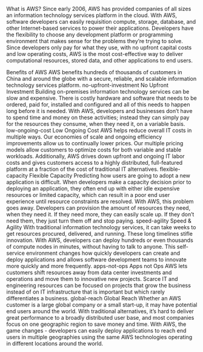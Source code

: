 What is AWS?
Since early 2006, AWS has provided companies of all sizes an information technology services platform in the cloud. With AWS, software developers can easily requisition compute, storage, database, and other Internet-based services to power their applications. Developers have the flexibility to choose any development platform or programming environment that makes sense for the problems they’re trying to solve. Since developers only pay for what they use, with no upfront capital costs and low operating costs, AWS is the most cost-effective way to deliver computational resources, stored data, and other applications to end users.

Benefits of AWS
AWS benefits hundreds of thousands of customers in China and around the globe with a secure, reliable, and scalable information technology services platform.
no-upfront-investment
No Upfront Investment
Building on-premises information technology services can be slow and expensive. There is costly hardware and software that needs to be ordered, paid for, installed and configured and all of this needs to happen long before it is needed. With AWS, developers and businesses don’t have to spend time and money on these activities; instead they can simply pay for the resources they consume, when they need it, on a variable basis.
low-ongoing-cost
Low Ongoing Cost
AWS helps reduce overall IT costs in multiple ways. Our economies of scale and ongoing efficiency improvements allow us to continually lower prices. Our multiple pricing models allow customers to optimize costs for both variable and stable workloads. Additionally, AWS drives down upfront and ongoing IT labor costs and gives customers access to a highly distributed, full-featured platform at a fraction of the cost of traditional IT alternatives.
flexible-capacity
Flexible Capacity
Predicting how users are going to adopt a new application is difficult. When developers make a capacity decision prior to deploying an application, they often end up with either idle expensive resources or limited capacity, which can result in a poor end user experience until resource constraints are resolved. With AWS, this problem goes away. Developers can provision the amount of resources they need, when they need it. If they need more, they can easily scale up. If they don’t need them, they just turn them off and stop paying.
speed-agility
Speed & Agility
With traditional information technology services, it can take weeks to get resources procured, delivered, and running. These long timelines stifle innovation. With AWS, developers can deploy hundreds or even thousands of compute nodes in minutes, without having to talk to anyone. This self-service environment changes how quickly developers can create and deploy applications and allows software development teams to innovate more quickly and more frequently.
apps-not-ops
Apps not Ops
AWS lets customers shift resources away from data center investments and operations and move them to innovative new projects. Scarce IT and engineering resources can be focused on projects that grow the business instead of on IT infrastructure that is important but which rarely differentiates a business.
global-reach
Global Reach
Whether an AWS customer is a large global company or a small start-up, it may have potential end users around the world. With traditional alternatives, it’s hard to deliver great performance to a broadly distributed user base, and most companies focus on one geographic region to save money and time. With AWS, the game changes - developers can easily deploy applications to reach end users in multiple geographies using the same AWS technologies operating in different locations around the world.
